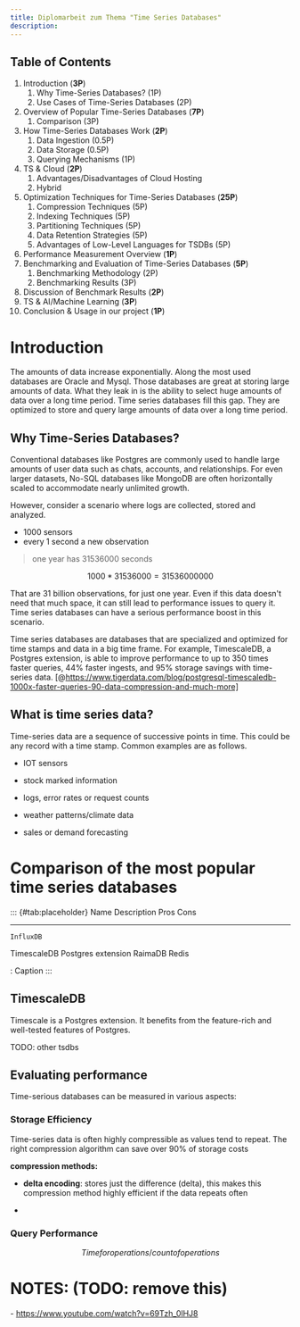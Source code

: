 ```yaml
---
title: Diplomarbeit zum Thema "Time Series Databases"
description: 
---
```


## Table of Contents

1. Introduction (**3P**)  
   1. Why Time-Series Databases? (1P)
   2. Use Cases of Time-Series Databases (2P)  
2. Overview of Popular Time-Series Databases (**7P**)  
   1. Comparison (3P)  
3. How Time-Series Databases Work (**2P**)  
   1. Data Ingestion (0.5P)  
   2. Data Storage (0.5P)  
   3. Querying Mechanisms (1P)  
4. TS & Cloud (**2P**)  
   1. Advantages/Disadvantages of Cloud Hosting  
   2. Hybrid  
5. Optimization Techniques for Time-Series Databases (**25P**)  
   1. Compression Techniques (5P)  
   2. Indexing Techniques (5P)  
   3. Partitioning Techniques (5P)  
   4. Data Retention Strategies (5P)  
   5. Advantages of Low-Level Languages for TSDBs (5P)  
6. Performance Measurement Overview (**1P**)  
7. Benchmarking and Evaluation of Time-Series Databases (**5P**)  
   1. Benchmarking Methodology (2P)  
   2. Benchmarking Results (3P)  
8. Discussion of Benchmark Results (**2P**)  
9. TS & AI/Machine Learning (**3P**)  
10. Conclusion & Usage in our project (**1P**)

# Introduction

The amounts of data increase exponentially. Along the most used
databases are Oracle and Mysql. Those databases are great at storing
large amounts of data. What they leak in is the ability to select huge
amounts of data over a long time period. Time series databases fill this
gap. They are optimized to store and query large amounts of data over a long
time period.

## Why Time-Series Databases?

Conventional databases like Postgres are commonly used to handle large amounts of user data such as chats, accounts, and relationships. For even larger datasets, No-SQL databases like MongoDB are often horizontally scaled to accommodate nearly unlimited growth.

However, consider a scenario where logs are collected, stored and analyzed.

- 1000 sensors
- every 1 second a new observation

> one year has $31536000$ seconds

$$
\text{1000} * 31536000 = 31536000000
$$

That are 31 billion observations, for just one year. Even if this data doesn't need that much space, it can still lead to performance issues to query it. Time series databases can have a serious performance boost in this scenario.

Time series databases are databases that are specialized and optimized
for time stamps and data in a big time frame. For example, TimescaleDB,
a Postgres extension, is able to improve performance to up to 350 times
faster queries, 44% faster ingests, and 95% storage savings with
time-series data.
[@https://www.tigerdata.com/blog/postgresql-timescaledb-1000x-faster-queries-90-data-compression-and-much-more]

## What is time series data?

Time-series data are a sequence of successive points in time. This could
be any record with a time stamp. Common examples are as follows.

- IOT sensors

- stock marked information

- logs, error rates or request counts

- weather patterns/climate data

- sales or demand forecasting

# Comparison of the most popular time series databases

::: {#tab:placeholder}
      Name          Description       Pros   Cons
  ------------- -------------------- ------ ------
    InfluxDB                                
   TimescaleDB   Postgres extension
     RaimaDB
      Redis

  : Caption
:::

## TimescaleDB

Timescale is a Postgres extension. It benefits from the feature-rich and
well-tested features of Postgres.

TODO: other tsdbs

## Evaluating performance

Time-serious databases can be measured in various aspects:

### Storage Efficiency

Time-series data is often highly compressible as values tend to repeat.
The right compression algorithm can save over 90% of storage costs

**compression methods:**

- **delta encoding**: stores just the difference (delta), this makes
    this compression method highly efficient if the data repeats often

-

### Query Performance

$$Time for operations/count of operations$$

# NOTES: (TODO: remove this)

\- <https://www.youtube.com/watch?v=69Tzh_0lHJ8>
